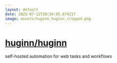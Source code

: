 ```yaml
---
layout: default
date: 2025-07-12T20:34:05.674217
image: assets/huginn_huginn_cropped.png
---
```


# [huginn/huginn](https://github.com/huginn/huginn)

self-hosted automation for web tasks and workflows
